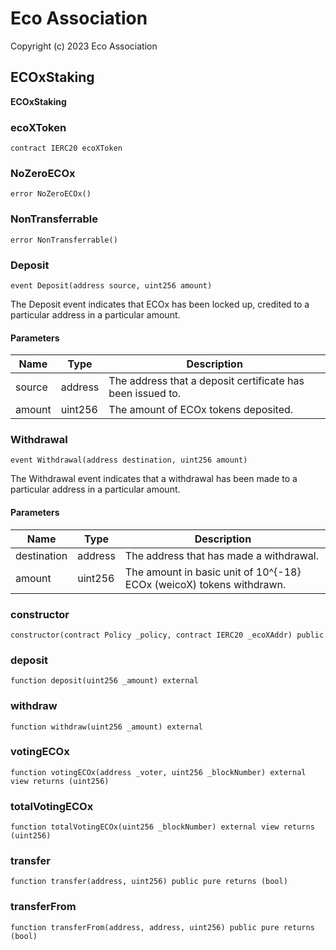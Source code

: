 # Eco Association

Copyright (c) 2023 Eco Association

## ECOxStaking

**ECOxStaking**

### ecoXToken

  ```solidity
  contract IERC20 ecoXToken
  ```

### NoZeroECOx

  ```solidity
  error NoZeroECOx()
  ```

### NonTransferrable

  ```solidity
  error NonTransferrable()
  ```

### Deposit

  ```solidity
  event Deposit(address source, uint256 amount)
  ```

The Deposit event indicates that ECOx has been locked up, credited
to a particular address in a particular amount.

#### Parameters

| Name | Type | Description |
| ---- | ---- | ----------- |
| source | address | The address that a deposit certificate has been issued to. |
| amount | uint256 | The amount of ECOx tokens deposited. |

### Withdrawal

  ```solidity
  event Withdrawal(address destination, uint256 amount)
  ```

The Withdrawal event indicates that a withdrawal has been made to a particular
address in a particular amount.

#### Parameters

| Name | Type | Description |
| ---- | ---- | ----------- |
| destination | address | The address that has made a withdrawal. |
| amount | uint256 | The amount in basic unit of 10^{-18} ECOx (weicoX) tokens withdrawn. |

### constructor

  ```solidity
  constructor(contract Policy _policy, contract IERC20 _ecoXAddr) public
  ```

### deposit

  ```solidity
  function deposit(uint256 _amount) external
  ```

### withdraw

  ```solidity
  function withdraw(uint256 _amount) external
  ```

### votingECOx

  ```solidity
  function votingECOx(address _voter, uint256 _blockNumber) external view returns (uint256)
  ```

### totalVotingECOx

  ```solidity
  function totalVotingECOx(uint256 _blockNumber) external view returns (uint256)
  ```

### transfer

  ```solidity
  function transfer(address, uint256) public pure returns (bool)
  ```

### transferFrom

  ```solidity
  function transferFrom(address, address, uint256) public pure returns (bool)
  ```

